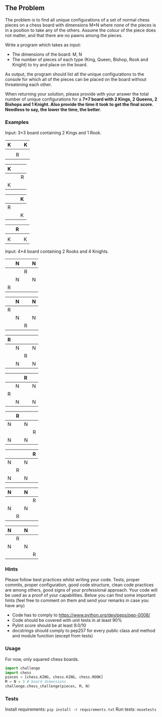 ## The Problem

The problem is to find all unique configurations of a set of normal chess pieces on a chess board with dimensions M×N where none of the pieces is in a position to take any of the others. Assume the colour of the piece does not matter, and that there are no pawns among the pieces.

Write a program which takes as input:
- The dimensions of the board: M, N
- The number of pieces of each type (King, Queen, Bishop, Rook and Knight) to try and place on the board.

As output, the program should list all the unique configurations to the console for which all of the pieces can be placed on the board without threatening each other.

When returning your solution, please provide with your answer the total number of unique configurations for a **7×7 board with 2 Kings, 2 Queens, 2 Bishops and 1 Knight. Also provide the time it took to get the final score. Needless to say, the lower the time, the better**.

### Examples

Input: 3×3 board containing 2 Kings and 1 Rook.

| K |   | K |
|---|---|---|
|   |   |   |
|   | R |   |

| K |   |   |
|---|---|---|
|   |   | R |
| K |   |   |

|   |   | K |
|---|---|---|
| R |   |   |
|   |   | K |

|   | R |   |
|---|---|---|
|   |   |   |
| K |   | K |

Input: 4×4 board containing 2 Rooks and 4 Knights.

|   | N |   | N |
|---|---|---|---|
|   |   | R |   |
|   | N |   | N |
| R |   |   |   |

|   | N |   | N |
|---|---|---|---|
| R |   |   |   |
|   | N |   | N |
|   |   | R |   |

| R |   |   |   |
|---|---|---|---|
|   | N |   | N |
|   |   | R |   |
|   | N |   | N |

|   |   | R |   |
|---|---|---|---|
|   | N |   | N |
| R |   |   |   |
|   | N |   | N |

|   | R |   |   |
|---|---|---|---|
| N |   | N |   |
|   |   |   | R |
| N |   | N |   |

|   |   |   | R |
|---|---|---|---|
| N |   | N |   |
|   | R |   |   |
| N |   | N |   |

| N |   | N |   |
|---|---|---|---|
|   |   |   | R |
| N |   | N |   |
|   | R |   |   |

| N |   | N |   |
|---|---|---|---|
|   | R |   |   |
| N |   | N |   |
|   |   |   | R |

### Hints

Please follow best practices whilst writing your code. Tests, proper commits, proper configuration, good code structure, clean code practices are among others, good signs of your professional approach. Your code will be used as a proof of your capabilities. Below you can find some important hints (feel free to comment on them and send your remarks in case you have any)

- Code has to comply to https://www.python.org/dev/peps/pep-0008/
- Code should be covered with unit tests in at least 90%
- Pylint score should be at least 9.0/10
- docstrings should comply to pep257 for every public class and method and module function (except from tests)

### Usage
For now, only squared chess boards.

```python
import challenge
import chess
pieces = [chess.KING, chess.KING, chess.ROOK]
M = N = 3 # board dimensions
challenge.chess_challenge(pieces, M, N)
```

### Tests 
Install requirements: ```pip install -r requirements.txt```
Run tests: ```nosetests```